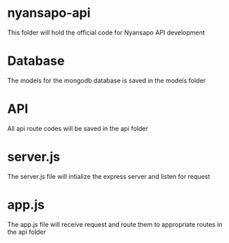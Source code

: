 # nyansapo-api
This folder will hold the official code for Nyansapo API development 

# Database
The models for the mongodb database is saved in the models folder

# API
All api route codes will be saved in the api folder

# server.js
The server.js file will intialize the express server and listen for request

# app.js
The app.js file will receive request and route them to appropriate routes in the api folder
